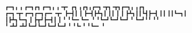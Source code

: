 ┏━┓╻  ╻     ┏━┓┏┓ ┏━┓╻ ╻╺┳╸   ┏┓ ╻┏┓╻┏━┓╺┳┓╺┳┓┏━┓╻ ╻┏┓ ┏━┓╺┳╸┏━┓┏━┓┏━╸╺┳╸
┣━┫┃  ┃     ┣━┫┣┻┓┃ ┃┃ ┃ ┃    ┣┻┓┃┃┗┫┣━┫ ┃┃ ┃┃┗━┓┃ ┃┣┻┓┗━┓ ┃ ┣┳┛┣━┫┃   ┃ 
╹ ╹┗━╸┗━╸   ╹ ╹┗━┛┗━┛┗━┛ ╹    ┗━┛╹╹ ╹╹ ╹╺┻┛╺┻┛┗━┛┗━┛┗━┛┗━┛ ╹ ╹┗╸╹ ╹┗━╸ ╹ 
